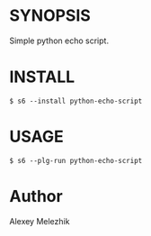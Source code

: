 # SYNOPSIS

Simple python echo script.

# INSTALL

    $ s6 --install python-echo-script

# USAGE

    $ s6 --plg-run python-echo-script

# Author

Alexey Melezhik


